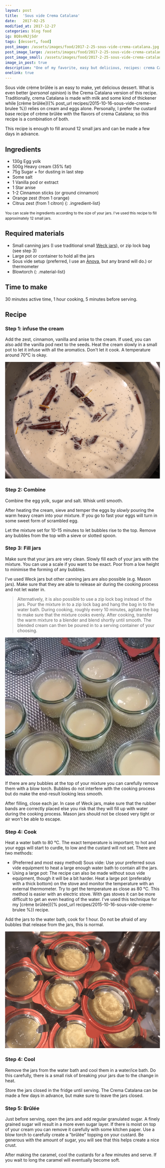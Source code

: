 ```yaml
---
layout: post
title:  'Sous vide Crema Catalana'
date:   2017-02-25
modified_at: 2017-12-27
categories: blog food
ig: BQ8s4NJjSdr
tags: [dessert, food]
post_image: /assets/images/food/2017-2-25-sous-vide-crema-catalana.jpg
post_image_large: /assets/images/food/2017-2-25-sous-vide-crema-catalana_large.jpg
post_image_small: /assets/images/food/2017-2-25-sous-vide-crema-catalana_thumbnail.jpg
image_in_post: true
description: "One of my favorite, easy but delicious, recipes: crema Catalana. The great texture of a crème brûlée with the added flavors of cinnamon and citrus."
onelink: true
---
```


Sous vide crème brûlée is an easy to make, yet delicious dessert. What is even better (*personal opinion*) is the Crema Catalana version of this recipe. Traditionally, crema Catalana is made with milk and some kind of thickener while [crème brûlée]({% post_url recipes/2015-10-16-sous-vide-creme-brulee %}) relies on cream and eggs alone. Personally, I prefer the custard base recipe of crème brûlée with the flavors of crema Catalana; so this recipe is a combination of both.

This recipe is enough to fill around 12 small jars and can be made a few days in advance.

## Ingredients

- 130g Egg yolk
- 500g Heavy cream (35% fat)
- 75g Sugar + for dusting in last step
- Some salt
- 1 Vanilla pod or extract
- 1 Star anise
- 1-2 Cinnamon sticks (or ground cinnamon)
- Orange zest (from 1 orange)
- Citrus zest (from 1 citron)
{: .ingredient-list}

<small>You can scale the ingredients according to the size of your jars. I've used this recipe to fill approximately 12 small jars.</small>

## Required materials

- Small canning jars (I use traditional small [Weck jars](https://amzn.to/33Mcm4g)), or zip lock bag (see step 3)
- Large pot or container to hold all the jars
- Sous vide setup (preferred, I use an [Anova](https://amzn.to/2IYEmcQ), but any brand will do.) or thermometer
- Blowtorch
{: .material-list}

## Time to make

30 minutes active time, 1 hour cooking, 5 minutes before serving.

## Recipe

### Step 1: infuse the cream

Add the zest, cinnamon, vanilla and anise to the cream. If used, you can also add the vanilla pod next to the seeds. Heat the cream slowly in a small pot to let it infuse with all the aromatics. Don't let it cook. A temperature around 70&deg;C is okay.

![Infuse the cream using the aromatics to create the typical flavour of a Crema Catalana.](/assets/images/recipes/cream-infuse.png)

### Step 2: Combine

Combine the egg yolk, sugar and salt. Whisk until smooth.

After heating the cream, sieve and temper the eggs by *slowly* pouring the warm heavy cream into your mixture. If you go to fast your eggs will turn in some sweet form of scrambled egg.

Let the mixture set for 10-15 minutes to let bubbles rise to the top. Remove any bubbles from the top with a sieve or slotted spoon.

### Step 3: Fill jars

Make sure that your jars are very clean. Slowly fill each of your jars with the mixture. You can use a scale if you want to be exact. Poor from a low height to minimise the forming of any bubbles.

I've used Weck jars but other canning jars are also possible (e.g. Mason jars). Make sure that they are able to release air during the cooking process and not let water in.

> Alternatively, it is also possible to use a zip lock bag instead of the jars. Pour the mixture in to a zip lock bag and hang the bag in to the water bath. During cooking, roughly every 10 minutes, agitate the bag to make sure that the mixture cooks evenly. After cooking, transfer the warm mixture to a blender and blend shortly until smooth. The blended cream can then be poured in to a serving container of your choosing.

![Fill each jar with an equal amount and make sure not to fill them completely.](/assets/images/recipes/brulee-filled.jpg)

If there are any bubbles at the top of your mixture you can carefully remove them with a blow torch. Bubbles do not interfere with the cooking process but do make the end-result looking less smooth.

After filling, close each jar. In case of Weck jars, make sure that the rubber bands are correctly placed else you risk that they will fill up with water during the cooking process. Mason jars should not be closed very tight or air won't be able to escape.

### Step 4: Cook

Heat a water bath to 80 &deg;C. The exact temperature is important; to hot and your eggs will start to curdle, to low and the custard will not set. There are two methods:

- (Preferred and most easy method) Sous vide: Use your preferred sous vide equipment to heat a large enough water bath to contain all the jars.
- Using a large pot: The recipe can also be made without sous vide equipment, though it will be a bit harder. Heat a large pot (preferably with a thick bottom) on the stove and monitor the temperature with an external thermometer. Try to get the temperature as close as 80 &deg;C. This method is easier with an electric stove. With gas stoves it can be more difficult to get an even heating of the water. I've used this technique for my [crème brûlée]({% post_url recipes/2015-10-16-sous-vide-creme-brulee %}) recipe.

Add the jars to the water bath, cook for 1 hour. Do not be afraid of any bubbles that release from the jars, this is normal.

![Cook the jars in a water bath for 1 hour.](/assets/images/recipes/crema-catalana-bath.png)

### Step 4: Cool

Remove the jars from the water bath and cool them in a water/ice bath. Do this carefully, there is a small risk of breaking your jars due to the change in heat.

Store the jars closed in the fridge until serving. The Crema Catalana can be made a few days in advance, but make sure to leave the jars closed.

### Step 5: Brûlée

Just before serving, open the jars and add regular granulated sugar. A finely grained sugar will result in a more even sugar layer. If there is moist on top of your cream you can remove it carefully with some kitchen paper. Use a blow torch to carefully create a "brûlée" topping on your custard. Be generous with the amount of sugar, you will see that this helps create a nice crust.

After making the caramel, cool the custards for a few minutes and serve. If you wait to long the caramel will eventually become soft.
